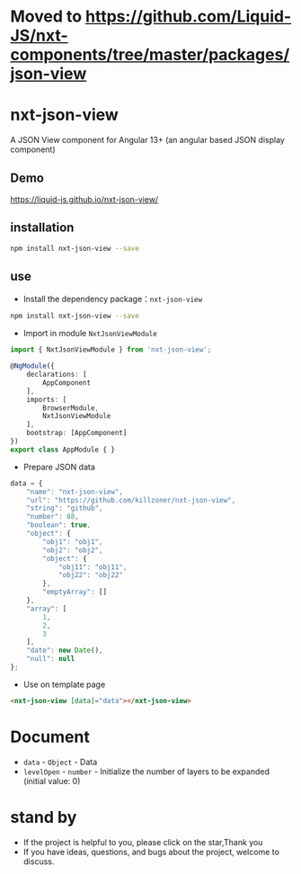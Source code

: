 # Moved to https://github.com/Liquid-JS/nxt-components/tree/master/packages/json-view

# nxt-json-view

A JSON View component for Angular 13+ (an angular based JSON display component)

## Demo

<https://liquid-js.github.io/nxt-json-view/>

## installation

```sh
npm install nxt-json-view --save
```

## use

-   Install the dependency package：`nxt-json-view`

```sh
npm install nxt-json-view --save
```

-   Import in module `NxtJsonViewModule`

```ts
import { NxtJsonViewModule } from 'nxt-json-view';

@NgModule({
    declarations: [
        AppComponent
    ],
    imports: [
        BrowserModule,
        NxtJsonViewModule
    ],
    bootstrap: [AppComponent]
})
export class AppModule { }
```

-   Prepare JSON data

```js
data = {
    "name": "nxt-json-view",
    "url": "https://github.com/killzoner/nxt-json-view",
    "string": "github",
    "number": 88,
    "boolean": true,
    "object": {
        "obj1": "obj1",
        "obj2": "obj2",
        "object": {
            "obj11": "obj11",
            "obj22": "obj22"
        },
        "emptyArray": []
    },
    "array": [
        1,
        2,
        3
    ],
    "date": new Date(),
    "null": null
};
```

-   Use on template page

```html
<nxt-json-view [data]="data"></nxt-json-view>
```

# Document

-   `data` - `Object` - Data
-   `levelOpen` - `number` - Initialize the number of layers to be expanded (initial value: 0)

# stand by

-   If the project is helpful to you, please click on the star,Thank you
-   If you have ideas, questions, and bugs about the project, welcome to discuss.
